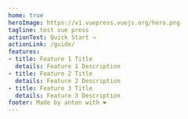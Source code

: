 ```yaml
---
home: true
heroImage: https://v1.vuepress.vuejs.org/hero.png
tagline: test vue press
actionText: Quick Start →
actionLink: /guide/
features:
- title: Feature 1 Title
  details: Feature 1 Description
- title: Feature 2 Title
  details: Feature 2 Description
- title: Feature 3 Title
  details: Feature 3 Description
footer: Made by anton with ❤️
---
```

